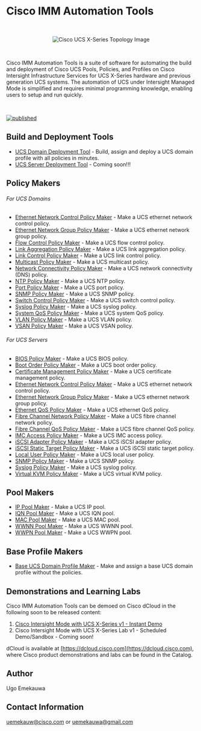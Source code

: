 # Cisco IMM Automation Tools

<br>
<p align="center">
  <img alt="Cisco UCS X-Series Topology Image" title="Cisco UCS X-Series Topology" src="./src/assets/Cisco_UCS_X-Series_Topology.png">
</p>  
<br>
<p>
  Cisco IMM Automation Tools is a suite of software for automating the build and deployment of Cisco UCS Pools, Policies, and Profiles on Cisco Intersight Infrastructure Services for UCS X-Series hardware and previous generation UCS systems. The automation of UCS under Intersight Managed Mode is simplified and requires minimal programming knowledge, enabling users to setup and run quickly.
</p>
<br>

[![published](https://static.production.devnetcloud.com/codeexchange/assets/images/devnet-published.svg)](https://developer.cisco.com/codeexchange/github/repo/ugo-emekauwa/cisco-imm-automation-tools)

## Build and Deployment Tools
- [UCS Domain Deployment Tool](./src/deployment_tools/ucs_domain_deployment_tool) - Build, assign and deploy a UCS domain profile with all policies in minutes.
- [UCS Server Deployment Tool](./src/deployment_tools/ucs_server_deployment_tool) - Coming soon!!!

## Policy Makers

###### For UCS Domains
- [Ethernet Network Control Policy Maker](./src/policy_makers/ethernet_network_control_policy_maker) - Make a UCS ethernet network control policy.
- [Ethernet Network Group Policy Maker](./src/policy_makers/ethernet_network_group_policy_maker) - Make a UCS ethernet network group policy.
- [Flow Control Policy Maker](./src/policy_makers/flow_control_policy_maker) - Make a UCS flow control policy.
- [Link Aggregation Policy Maker](./src/policy_makers/link_aggregation_policy_maker) - Make a UCS link aggregation policy.
- [Link Control Policy Maker](./src/policy_makers/link_control_policy_maker) - Make a UCS link control policy.
- [Multicast Policy Maker](./src/policy_makers/multicast_policy_maker) - Make a UCS multicast policy.
- [Network Connectivity Policy Maker](./src/policy_makers/network_connectivity_policy_maker) - Make a UCS network connectivity (DNS) policy.
- [NTP Policy Maker](./src/policy_makers/ntp_policy_maker) - Make a UCS NTP policy.
- [Port Policy Maker](./src/policy_makers/port_policy_maker) - Make a UCS port policy.
- [SNMP Policy Maker](./src/policy_makers/snmp_policy_maker) - Make a UCS SNMP policy.
- [Switch Control Policy Maker](./src/policy_makers/switch_control_policy_maker) - Make a UCS switch control policy.
- [Syslog Policy Maker](./src/policy_makers/syslog_policy_maker) - Make a UCS syslog policy.
- [System QoS Policy Maker](./src/policy_makers/system_qos_policy_maker) - Make a UCS system QoS policy.
- [VLAN Policy Maker](./src/policy_makers/vlan_policy_maker) - Make a UCS VLAN policy.
- [VSAN Policy Maker](./src/policy_makers/vsan_policy_maker) - Make a UCS VSAN policy.

###### For UCS Servers
- [BIOS Policy Maker](./src/policy_makers/bios_policy_maker) - Make a UCS BIOS policy.
- [Boot Order Policy Maker](./src/policy_makers/boot_order_policy_maker) - Make a UCS boot order policy.
- [Certificate Management Policy Maker](./src/policy_makers/cert_mgmt_policy_maker) - Make a UCS certificate management policy.
- [Ethernet Network Control Policy Maker](./src/policy_makers/ethernet_network_control_policy_maker) - Make a UCS ethernet network control policy.
- [Ethernet Network Group Policy Maker](./src/policy_makers/ethernet_network_group_policy_maker) - Make a UCS ethernet network group policy.
- [Ethernet QoS Policy Maker](./src/policy_makers/ethernet_qos_policy_maker) - Make a UCS ethernet QoS policy.
- [Fibre Channel Network Policy Maker](./src/policy_makers/fibre_channel_network_policy_maker) - Make a UCS fibre channel network policy.
- [Fibre Channel QoS Policy Maker](./src/policy_makers/fibre_channel_qos_policy_maker) - Make a UCS fibre channel QoS policy.
- [IMC Access Policy Maker](./src/policy_makers/imc_access_policy_maker) - Make a UCS IMC access policy.
- [iSCSI Adapter Policy Maker](./src/policy_makers/iscsi_adapter_policy_maker) - Make a UCS iSCSI adapter policy.
- [iSCSI Static Target Policy Maker](./src/policy_makers/iscsi_static_target_policy_maker) - Make a UCS iSCSI static target policy.
- [Local User Policy Maker](./src/policy_makers/local_user_policy_maker) - Make a UCS local user policy.
- [SNMP Policy Maker](./src/policy_makers/snmp_policy_maker) - Make a UCS SNMP policy.
- [Syslog Policy Maker](./src/policy_makers/syslog_policy_maker) - Make a UCS syslog policy.
- [Virtual KVM Policy Maker](./src/policy_makers/virtual_kvm_policy_maker) - Make a UCS virtual KVM policy.

## Pool Makers
- [IP Pool Maker](./src/pool_makers/ip_pool_maker) - Make a UCS IP pool.
- [IQN Pool Maker](./src/pool_makers/iqn_pool_maker) - Make a UCS IQN pool.
- [MAC Pool Maker](./src/pool_makers/mac_pool_maker) - Make a UCS MAC pool.
- [WWNN Pool Maker](./src/pool_makers/wwnn_pool_maker) - Make a UCS WWNN pool.
- [WWPN Pool Maker](./src/pool_makers/wwpn_pool_maker) - Make a UCS WWPN pool.

## Base Profile Makers
- [Base UCS Domain Profile Maker](./src/profile_makers/ucs_domain_profile_maker) - Make and assign a base UCS domain profile without the policies.

## Demonstrations and Learning Labs
Cisco IMM Automation Tools can be demoed on Cisco dCloud in the following soon to be released content:

1. [Cisco Intersight Mode with UCS X-Series v1 - Instant Demo](https://dcloud2-rtp.cisco.com/content/instantdemo/cisco-intersight-mode-with-ucs-x-series-v1-instant-demo-2)
2. Cisco Intersight Mode with UCS X-Series Lab v1 - Scheduled Demo/Sandbox - Coming soon!

dCloud is available at [https://dcloud.cisco.com](https://dcloud.cisco.com), where Cisco product demonstrations and labs can be found in the Catalog.

## Author
Ugo Emekauwa

## Contact Information
uemekauw@cisco.com or uemekauwa@gmail.com
